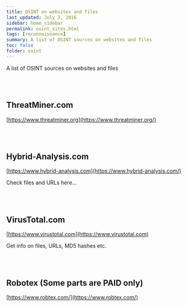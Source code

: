 ```yaml
---
title: OSINT on websites and files
last_updated: July 3, 2016
sidebar: home_sidebar
permalink: osint_sites.html
tags: [reconnaissance] 
summary: A list of OSINT sources on websites and files
toc: false
folder: osint
---
```


A list of OSINT sources on websites and files




<br/><br/>

## ThreatMiner.com
[https://www.threatminer.org](https://www.threatminer.org/)

<br/><br/>



## Hybrid-Analysis.com
[https://www.hybrid-analysis.com](https://www.hybrid-analysis.com/)

Check files and URLs here...

<br/><br/>

## VirusTotal.com
[https://www.virustotal.com](https://www.virustotal.com)

Get info on files, URLs, MD5 hashes etc.

<br/><br/>


## Robotex (Some parts are PAID only)
[https://www.robtex.com/](https://www.robtex.com/)

<br/><br/>

